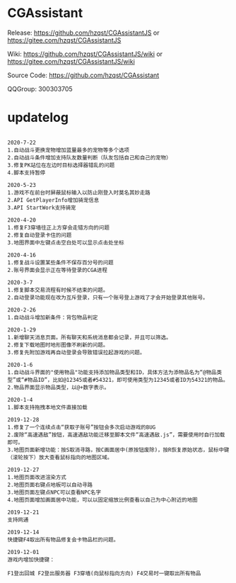 # CGAssistant

Release: https://github.com/hzqst/CGAssistantJS or https://gitee.com/hzqst/CGAssistantJS

Wiki: https://github.com/hzqst/CGAssistantJS/wiki or https://gitee.com/hzqst/CGAssistantJS/wiki

Source Code: https://github.com/hzqst/CGAssistant

QQGroup: 300303705

# updatelog

```

2020-7-22
1.自动战斗更换宠物增加蓝量最多的宠物等多个选项
2.自动战斗条件增加支持队友数量判断（队友包括自己和自己的宠物）
3.修复PK站位在左边时目标选择器错乱的问题
4.脚本支持暂停

2020-5-23
1.游戏不在前台时屏蔽鼠标输入以防止刚登入时莫名其妙走路
2.API GetPlayerInfo增加骑宠信息
3.API StartWork支持骑宠

2020-4-20
1.修复F3穿墙往正上方穿会走错方向的问题
2.修复自动登录卡住的问题
3.地图界面中左键点击空白处可以显示点击处坐标

2020-4-16
1.修复战斗设置某些条件不保存百分号的问题
2.账号界面会显示正在等待登录的CGA进程

2020-3-7
1.修复脚本交易流程有时候不结束的问题。
2.自动登录功能现在改为互斥登录，只有一个账号登上游戏了才会开始登录其他账号。

2020-2-26
1.自动战斗增加新条件：背包物品判定

2020-1-29
1.新增聊天消息页面。所有聊天和系统消息都会记录，并且可以筛选。
2.修复下载地图时地形图像不刷新的问题。
3.修复先附加游戏再自动登录会导致错误拉起游戏的问题。

2020-1-6
1.自动战斗界面的"使用物品"功能支持添加物品类型和ID，具体方法为添物品名为“@物品类型”或“#物品ID”，比如@12345或者#54321，即可使用类型为12345或者ID为54321的物品。
2.物品界面显示物品类型，以@+数字表示。

2020-1-4
1.脚本支持拖拽本地文件直接加载

2019-12-28
1.修复了一个连续点击“获取子账号”按钮会多次启动游戏的BUG
2.废除“高速遇敌”按钮，高速遇敌功能迁移至脚本文件“高速遇敌.js”，需要使用时自行加载即可。
3.地图页面新增功能：按S取消寻路，按C画面居中(原按钮废除)，按R恢复原始状态，鼠标中键（滚轮按下）放大查看鼠标指向的地图区域。

2019-12-27
1.地图页面改进渲染方式
2.地图页面右键点地板可以自动寻路
3.地图页面左键点NPC可以查看NPC名字
4.地图页面增加画面居中功能，可以以固定缩放比例查看以自己为中心附近的地图

2019-12-21
支持网通

2019-12-14
快捷键F4取出所有物品修复会卡物品栏的问题。

2019-12-01
游戏内增加快捷键：

F1登出回城 F2登出服务器 F3穿墙(向鼠标指向方向) F4交易时一键取出所有物品

```
